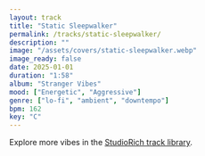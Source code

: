 ```yaml
---
layout: track
title: "Static Sleepwalker"
permalink: /tracks/static-sleepwalker/
description: ""
image: "/assets/covers/static-sleepwalker.webp"
image_ready: false
date: 2025-01-01
duration: "1:58"
album: "Stranger Vibes"
mood: ["Energetic", "Aggressive"]
genre: ["lo-fi", "ambient", "downtempo"]
bpm: 162
key: "C"
---
```


Explore more vibes in the [StudioRich track library](/tracks/).
